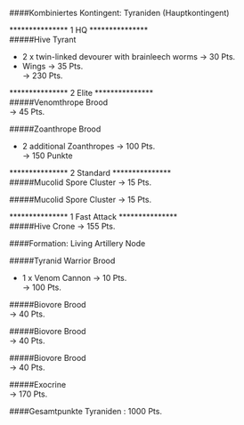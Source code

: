 ####Kombiniertes Kontingent: Tyraniden (Hauptkontingent)  

*************** 1 HQ ***************  
#####Hive Tyrant  
 + 2 x twin-linked devourer with brainleech worms -> 30 Pts.  
 + Wings -> 35 Pts.  
 -> 230 Pts.  

*************** 2 Elite ***************  
#####Venomthrope Brood  
 -> 45 Pts.  

#####Zoanthrope Brood  
 + 2 additional Zoanthropes -> 100 Pts.  
 -> 150 Punkte  

*************** 2 Standard ***************  
#####Mucolid Spore Cluster
 -> 15 Pts.

#####Mucolid Spore Cluster
 -> 15 Pts.

*************** 1 Fast Attack ***************  
#####Hive Crone
 -> 155 Pts.

####Formation: Living Artillery Node  

#####Tyranid Warrior Brood  
 + 1 x Venom Cannon -> 10 Pts.  
 -> 100 Pts.  
 
#####Biovore Brood  
 -> 40 Pts.  
 
#####Biovore Brood  
 -> 40 Pts.  
 
#####Biovore Brood  
 -> 40 Pts.  
 
#####Exocrine  
 -> 170 Pts.  
 
####Gesamtpunkte Tyraniden : 1000 Pts.
